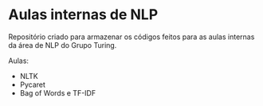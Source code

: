 # Aulas internas de NLP
Repositório criado para armazenar os códigos feitos para as aulas internas da área de NLP do Grupo Turing.

Aulas: 
* NLTK
* Pycaret
* Bag of Words e TF-IDF
